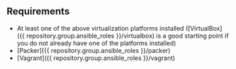 ## Requirements

- At least one of the above virtualization platforms installed ([VirtualBox]({{ repository.group.ansible_roles }}/virtualbox) is a good starting point if you do not already have one of the platforms installed)
- [Packer]({{ repository.group.ansible_roles }}/packer)
- [Vagrant]({{ repository.group.ansible_roles }}/vagrant)
